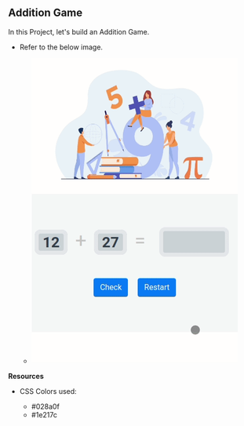 ## Addition Game

In this Project, let's build an Addition Game.

- Refer to the below image.

    - ![alt text](addition-game-v1.gif)



**Resources**
 - CSS Colors used:

    - #028a0f
    - #1e217c
